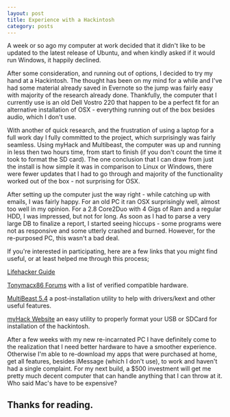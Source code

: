 ```yaml
---
layout: post
title: Experience with a Hackintosh
category: posts
---
```


A week or so ago my computer at work decided that it didn't like to be updated to the latest release of Ubuntu, and when kindly asked if it would run Windows, it happily declined.

After some consideration, and running out of options, I decided to try my hand at a Hackintosh. The thought has been on my mind for a while and I've had some material already saved in Evernote  so the jump was fairly easy with majority of the research already done. Thankfully, the computer that I currently use is an old Dell Vostro 220 that happen to be a perfect fit for an alternative installation of OSX - everything running out of the box besides audio, which I don't use.

With another of quick research, and the frustration of using a laptop for a full work day I fully committed to the project, which surprisingly was fairly seamless. Using myHack and Multibeast, the computer was up and running in less then two hours time, from start to finish (if you don't count the time it took to format the SD card). The one conclusion that I can draw from just the install is how simple it was in comparison to Linux or Windows, there were fewer updates that I had to go through and majority of the functionality worked out of the box - not surprising for OSX.

After setting up the computer just the way right - while catching up with emails, I was fairly happy. For an old PC it ran OSX surprisingly well, almost too well in my opinion. For a 2.8 Core2Duo with 4 Gigs of Ram and a regular HDD, I was impressed, but not for long. As soon as I had to parse a very large DB to finalize a report, I started seeing hiccups - some programs were not as responsive and some utterly crashed and burned. However, for the re-purposed PC, this wasn't a bad deal.

If you're interested in participating, here are a few links that you might find useful, or at least helped me through this process;

[Lifehacker Guide](http://lifehacker.com/the-always-up-to-date-guide-to-building-a-hackintosh-o-5841604 "Lifehacker")

[Tonymacx86 Forums](http://www.tonymacx86.com/371-building-customac-buyer-s-guide-july-2013.html "TonyMacX86") with a list of verified compatible hardware.

[MultiBeast 5.4](http://www.tonymacx86.com/373-multibeast-5-4-update.html "MultiBeast 5.4") a post-installation utility to help with drivers/kext and other useful features.

[myHack Website](http://myhack.sojugarden.com/ "myHack") an easy utility to properly format your USB or SDCard for installation of the hackintosh.

After a few weeks with my new re-incarnated PC I have definitely come to the realization that I need better hardware to have a smoother experience. Otherwise I'm able to re-download my apps that were purchased at home, get all features, besides iMessage (which I don't use), to work and haven't had a single complaint. For my next build, a $500 investment will get me pretty much decent computer that can handle anything that I can throw at it. Who said Mac's have to be expensive?



Thanks for reading.
---

[jekyll]: https://github.com/mojombo/jekyll
[zh]: http://zachholman.com
[left]: https://github.com/holman/left#readme
[twitter]: https://twitter.com/bardworx


